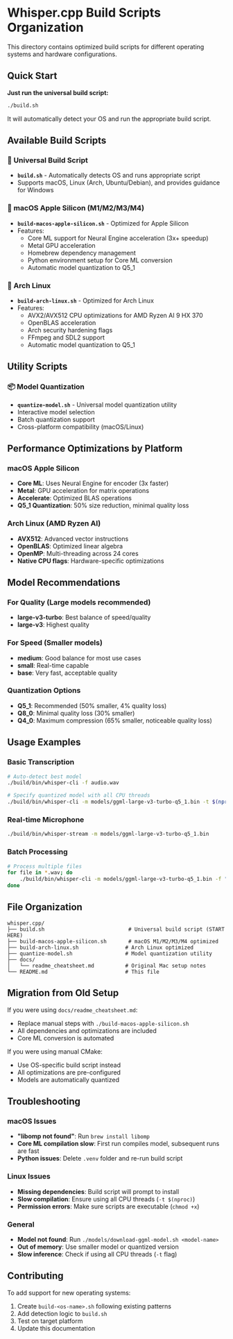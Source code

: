# Whisper.cpp Build Scripts Organization

This directory contains optimized build scripts for different operating systems and hardware configurations.

## Quick Start

**Just run the universal build script:**
```bash
./build.sh
```
It will automatically detect your OS and run the appropriate build script.

## Available Build Scripts

### 🚀 Universal Build Script
- **`build.sh`** - Automatically detects OS and runs appropriate script
- Supports macOS, Linux (Arch, Ubuntu/Debian), and provides guidance for Windows

### 🍎 macOS Apple Silicon (M1/M2/M3/M4)
- **`build-macos-apple-silicon.sh`** - Optimized for Apple Silicon
- Features:
  - Core ML support for Neural Engine acceleration (3x+ speedup)
  - Metal GPU acceleration
  - Homebrew dependency management
  - Python environment setup for Core ML conversion
  - Automatic model quantization to Q5_1

### 🐧 Arch Linux
- **`build-arch-linux.sh`** - Optimized for Arch Linux
- Features:
  - AVX2/AVX512 CPU optimizations for AMD Ryzen AI 9 HX 370
  - OpenBLAS acceleration
  - Arch security hardening flags
  - FFmpeg and SDL2 support
  - Automatic model quantization to Q5_1

## Utility Scripts

### 📦 Model Quantization
- **`quantize-model.sh`** - Universal model quantization utility
- Interactive model selection
- Batch quantization support
- Cross-platform compatibility (macOS/Linux)

## Performance Optimizations by Platform

### macOS Apple Silicon
- **Core ML**: Uses Neural Engine for encoder (3x faster)
- **Metal**: GPU acceleration for matrix operations
- **Accelerate**: Optimized BLAS operations
- **Q5_1 Quantization**: 50% size reduction, minimal quality loss

### Arch Linux (AMD Ryzen AI)
- **AVX512**: Advanced vector instructions
- **OpenBLAS**: Optimized linear algebra
- **OpenMP**: Multi-threading across 24 cores
- **Native CPU flags**: Hardware-specific optimizations

## Model Recommendations

### For Quality (Large models recommended)
- **large-v3-turbo**: Best balance of speed/quality
- **large-v3**: Highest quality

### For Speed (Smaller models)
- **medium**: Good balance for most use cases
- **small**: Real-time capable
- **base**: Very fast, acceptable quality

### Quantization Options
- **Q5_1**: Recommended (50% smaller, 4% quality loss)
- **Q8_0**: Minimal quality loss (30% smaller)
- **Q4_0**: Maximum compression (65% smaller, noticeable quality loss)

## Usage Examples

### Basic Transcription
```bash
# Auto-detect best model
./build/bin/whisper-cli -f audio.wav

# Specify quantized model with all CPU threads
./build/bin/whisper-cli -m models/ggml-large-v3-turbo-q5_1.bin -t $(nproc) -f audio.wav
```

### Real-time Microphone
```bash
./build/bin/whisper-stream -m models/ggml-large-v3-turbo-q5_1.bin
```

### Batch Processing
```bash
# Process multiple files
for file in *.wav; do
    ./build/bin/whisper-cli -m models/ggml-large-v3-turbo-q5_1.bin -f "$file" -otxt
done
```

## File Organization

```
whisper.cpp/
├── build.sh                           # Universal build script (START HERE)
├── build-macos-apple-silicon.sh       # macOS M1/M2/M3/M4 optimized
├── build-arch-linux.sh               # Arch Linux optimized
├── quantize-model.sh                 # Model quantization utility
├── docs/
│   └── readme_cheatsheet.md          # Original Mac setup notes
└── README.md                         # This file
```

## Migration from Old Setup

If you were using `docs/readme_cheatsheet.md`:
- Replace manual steps with `./build-macos-apple-silicon.sh`
- All dependencies and optimizations are included
- Core ML conversion is automated

If you were using manual CMake:
- Use OS-specific build script instead
- All optimizations are pre-configured
- Models are automatically quantized

## Troubleshooting

### macOS Issues
- **"libomp not found"**: Run `brew install libomp`
- **Core ML compilation slow**: First run compiles model, subsequent runs are fast
- **Python issues**: Delete `.venv` folder and re-run build script

### Linux Issues
- **Missing dependencies**: Build script will prompt to install
- **Slow compilation**: Ensure using all CPU threads (`-t $(nproc)`)
- **Permission errors**: Make sure scripts are executable (`chmod +x`)

### General
- **Model not found**: Run `./models/download-ggml-model.sh <model-name>`
- **Out of memory**: Use smaller model or quantized version
- **Slow inference**: Check if using all CPU threads (`-t` flag)

## Contributing

To add support for new operating systems:
1. Create `build-<os-name>.sh` following existing patterns
2. Add detection logic to `build.sh`
3. Test on target platform
4. Update this documentation